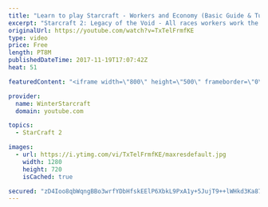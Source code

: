 ```yaml
---
title: "Learn to play Starcraft - Workers and Economy (Basic Guide & Tutorial)"
excerpt: "Starcraft 2: Legacy of the Void - All races workers work the same (mule notwithstanding!)  Wiki on mining: http://wiki.teamliquid.net/starcraft2/Mining_Minerals"
originalUrl: https://youtube.com/watch?v=TxTelFrmfKE
type: video
price: Free
length: PT8M
publishedDateTime: 2017-11-19T17:07:42Z
heat: 51

featuredContent: "<iframe width=\"800\" height=\"500\" frameborder=\"0\" src=\"https://www.youtube.com/embed/TxTelFrmfKE\" allow=\"accelerometer; autoplay; encrypted-media; gyroscope; picture-in-picture\" allowfullscreen></iframe>"

provider:
  name: WinterStarcraft
  domain: youtube.com

topics:
  - StarCraft 2

images:
  - url: https://i.ytimg.com/vi/TxTelFrmfKE/maxresdefault.jpg
    width: 1280
    height: 720
    isCached: true

secured: "zD4Ioo8qbWqngBBo3wrfYDbHfskEElP6XbkL9PxA1y+5JujT9++lWHkd3Ka87/fypSbfQ+8ivhHlNFmpm/ujsdfeUvjeu30fKN2mYqGSi2SBqKSU/GouLyRFoi5DnSHMN78k2/6jcqxPBuRdZwTL2A2gCnlTnBhFXdWsJMY9c9k5UdjiNpvq2f4EQSJqo/vTMMfgl3dN1ed1eeCjJlyy7woVOJdThmzzUeS34MJTdATo/ew9WvrzWVX/Y3KoY1+ufu8kSVy9b/3z3vcuadVW9b4P0Rplf9ZeQVOAZKb4ROdKkE1HqH3lAUKmgzQcau/ZDxRKshp2VAzySmpe6NezeOeW8cmfuW2cdGr2lxi9uW6g2afVFuOHMVTaQvGJjzIVSn0vFKngHLH16loOvFDZTeFY4N/M+U0+wnRIZr4NylE=;daggo4VFgdSy5Vw4u1cgaw=="
---
```


